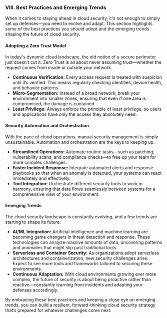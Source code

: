 ### VIII. Best Practices and Emerging Trends

When it comes to staying ahead in cloud security, it's not enough to simply set up defenses—you need to evolve and adapt. This section highlights some of the best practices you should adopt and the emerging trends shaping the future of cloud security.

#### Adopting a Zero Trust Model

In today's dynamic cloud landscape, the old notion of a secure perimeter just doesn’t cut it. Zero Trust is all about never assuming trust—whether the request comes from inside or outside your network.

- **Continuous Verification:** Every access request is treated with suspicion until it’s verified. This means regularly checking identities, device health, and behavior patterns.
- **Micro-Segmentation:** Instead of a broad network, break your environment into smaller zones, ensuring that even if one area is compromised, the damage is contained.
- **Least Privilege:** Always enforce the principle of least privilege, so users and applications have only the access they absolutely need.

#### Security Automation and Orchestration

With the pace of cloud operations, manual security management is simply unsustainable. Automation and orchestration are the keys to keeping up.

- **Streamlined Operations:** Automate routine tasks—such as patching, vulnerability scans, and compliance checks—to free up your team for more complex challenges.
- **Faster Incident Response:** Integrate automated alerts and response playbooks so that when an anomaly is detected, your systems can react immediately and effectively.
- **Tool Integration:** Orchestrate different security tools to work in harmony, ensuring that data flows seamlessly between systems for a comprehensive view of your environment.

#### Emerging Trends

The cloud security landscape is constantly evolving, and a few trends are starting to shape its future:

- **AI/ML Integration:** Artificial intelligence and machine learning are becoming game changers in threat detection and response. These technologies can analyze massive amounts of data, uncovering patterns and anomalies that might slip past traditional tools.
- **Serverless and Container Security:** As organizations adopt serverless architectures and containerization, new security challenges arise. Expect to see more tools and frameworks tailored to securing these environments.
- **Continuous Adaptation:** With cloud environments growing ever more complex, the future of security is about being proactive rather than reactive—constantly learning from incidents and adapting your defenses accordingly.

By embracing these best practices and keeping a close eye on emerging trends, you can build a resilient, forward-thinking cloud security strategy that’s prepared for whatever challenges come next.